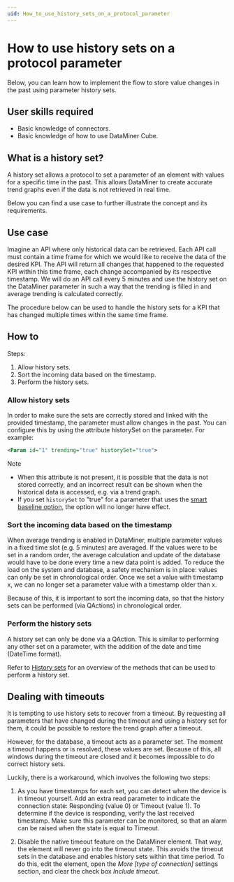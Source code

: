 ```yaml
---
uid: How_to_use_history_sets_on_a_protocol_parameter
---
```


# How to use history sets on a protocol parameter

Below, you can learn how to implement the flow to store value changes in the past using parameter history sets.

## User skills required

- Basic knowledge of connectors.
- Basic knowledge of how to use DataMiner Cube.

## What is a history set?

A history set allows a protocol to set a parameter of an element with values for a specific time in the past. This allows DataMiner to create accurate trend graphs even if the data is not retrieved in real time.

Below you can find a use case to further illustrate the concept and its requirements.

## Use case

Imagine an API where only historical data can be retrieved. Each API call must contain a time frame for which we would like to receive the data of the desired KPI. The API will return all changes that happened to the requested KPI within this time frame, each change accompanied by its respective timestamp. We will do an API call every 5 minutes and use the history set on the DataMiner parameter in such a way that the trending is filled in and average trending is calculated correctly.

The procedure below can be used to handle the history sets for a KPI that has changed multiple times within the same time frame.

## How to

Steps:

1. Allow history sets.
1. Sort the incoming data based on the timestamp.
1. Perform the history sets.

### Allow history sets

In order to make sure the sets are correctly stored and linked with the provided timestamp, the parameter must allow changes in the past. You can configure this by using the attribute historySet on the parameter. For example:

```xml
<Param id="1" trending="true" historySet="true">
```

> [!NOTE]
>
> - When this attribute is not present, it is possible that the data is not stored correctly, and an incorrect result can be shown when the historical data is accessed, e.g. via a trend graph.
> - If you set `historySet` to "true" for a parameter that uses the [smart baseline option](xref:Configuring_dynamic_alarm_thresholds), the option will no longer have effect.

### Sort the incoming data based on the timestamp

When average trending is enabled in DataMiner, multiple parameter values in a fixed time slot (e.g. 5 minutes) are averaged. If the values were to be set in a random order, the average calculation and update of the database would have to be done every time a new data point is added. To reduce the load on the system and database, a safety mechanism is in place: values can only be set in chronological order. Once we set a value with timestamp x, we can no longer set a parameter value with a timestamp older than x.

Because of this, it is important to sort the incoming data, so that the history sets can be performed (via QActions) in chronological order.

### Perform the history sets

A history set can only be done via a QAction. This is similar to performing any other set on a parameter, with the addition of the date and time (DateTime format).

Refer to [History sets](xref:MonitoringTrending#history-sets) for an overview of the methods that can be used to perform a history set.

## Dealing with timeouts

It is tempting to use history sets to recover from a timeout. By requesting all parameters that have changed during the timeout and using a history set for them, it could be possible to restore the trend graph after a timeout.

However, for the database, a timeout acts as a parameter set. The moment a timeout happens or is resolved, these values are set. Because of this, all windows during the timeout are closed and it becomes impossible to do correct history sets.

Luckily, there is a workaround, which involves the following two steps:

1. As you have timestamps for each set, you can detect when the device is in timeout yourself. Add an extra read parameter to indicate the connection state: Responding (value 0) or Timeout (value 1). To determine if the device is responding, verify the last received timestamp. Make sure this parameter can be monitored, so that an alarm can be raised when the state is equal to Timeout.

1. Disable the native timeout feature on the DataMiner element. That way, the element will never go into the timeout state. This avoids the timeout sets in the database and enables history sets within that time period. To do this, edit the element, open the *More [type of connection]* settings section, and clear the check box *Include timeout*.
